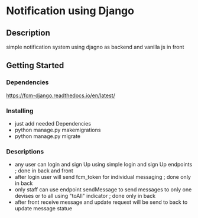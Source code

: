 # Notification using Django

## Description

simple notification system using djagno as backend and vanilla js in front

## Getting Started

### Dependencies

https://fcm-django.readthedocs.io/en/latest/

### Installing

* just add needed Dependencies
* python manage.py makemigrations 
* python manage.py migrate


### Descriptions
* any user can login and sign Up using simple login and sign Up endpoints ; done in back and front 
* after login user will send fcm_token for individual messaging ; done only in back 
* only staff can use endpoint sendMessage to send messages to only one devises or to all using "toAll" indicator ; done only in back 
* after front receive message and update request will be send to back to update message statue
